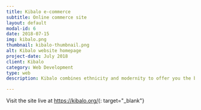 ```yaml
---
title: Kibalo e-commerce
subtitle: Online commerce site
layout: default
modal-id: 6
date: 2018-07-15
img: kibalo.png
thumbnail: kibalo-thumbnail.png
alt: Kibalo website homepage
project-date: July 2018
client: Kibalo
category: Web Development
type: web
description: Kibalo combines ethnicity and modernity to offer you the best. On Kibalo buy safely all over the world. KIBALO, is a word used in the region of KARA in the north of Togo (West African population) to designate all powerful or God. It is a very strong way in this region to recognize the authority of God without whom nothing is possible. The name of the brand has been chosen accordingly to express our gratitude while paying a tribute to our culture.

---
```



Visit the site live at <https://kibalo.org/>{: target="_blank"}